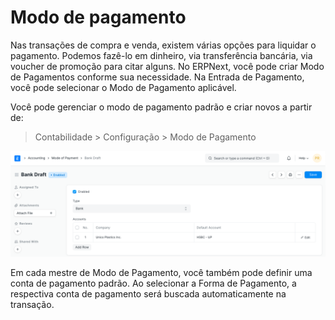 # Modo de pagamento


Nas transações de compra e venda, existem várias opções para liquidar o pagamento. Podemos fazê-lo em dinheiro, via transferência bancária, via voucher de promoção para citar alguns. No ERPNext, você pode criar Modo de Pagamentos conforme sua necessidade. Na Entrada de Pagamento, você pode selecionar o Modo de Pagamento aplicável.


Você pode gerenciar o modo de pagamento padrão e criar novos a partir de:



>
> Contabilidade > Configuração > Modo de Pagamento
>
>
>


![nível de novo pedido](/files/mode-of-payments.png)


Em cada mestre de Modo de Pagamento, você também pode definir uma conta de pagamento padrão. Ao selecionar a Forma de Pagamento, a respectiva conta de pagamento será buscada automaticamente na transação.